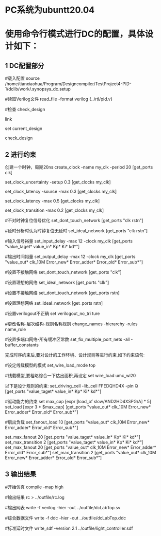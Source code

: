 # PC系统为ubuntt20.04
# 使用命令行模式进行DC的配置，具体设计如下：

## 1 DC配置部分
#载入配置
source /home/tianxiaohua/Program/Designcompiler/TestProject4-PID-1/dclib/work/.synopsys_dc.setup

#读取Verilog文件
read_file -format verilog {../rtl/pid.v}

#检查
check_design

link

set current_design	

check_design

## 2 进行约束
创建一个时钟，周期20ns
create_clock -name my_clk -period 20 [get_ports clk]

set_clock_uncertainty -setup  0.3 [get_clocks my_clk]

set_clock_latency -source -max  0.3 [get_clocks my_clk]

set_clock_latency  -max  0.5 [get_clocks my_clk]

set_clock_transition  -max  0.2 [get_clocks my_clk]

	
#不对时钟复位信号优化
set_dont_touch_network [get_ports "clk rstn"]

#延时分析时认为时钟复位无延时
set_ideal_network [get_ports "clk rstn"] 


#输入信号裕量
set_input_delay -max 12 -clock my_clk [get_ports "value_taget* value_in* Kp* Ki* kd*"]

#输出时间裕量
set_output_delay -max 12 -clock my_clk [get_ports "value_out* clk_10M Error_new* Error_adder* Error_old* Error_sub*"]

#设置不接触网络
set_dont_touch_network [get_ports "clk"]

#设置理想的网络
set_ideal_network [get_ports "clk"]  


#设置不接触网络
set_dont_touch_network [get_ports rstn]


#设置理想网络
set_ideal_network [get_ports rstn]

#设置verilogout不正确
set verilogout_no_tri ture


#更改名称-层次结构-规则名称规则
change_names -hierarchy -rules name_rule

#设置多端口网络-所有缓冲区常数
set_fix_multiple_port_nets -all -buffer_constants

完成时序约束后,要对设计的工作环境、设计规则等进行约束,如下约束语句:

#设定线载模型的模式
set_wire_load_mode top

#线载模型,要粗略综合一下估出面积,再设定
set wire_load umc_wl20


以下是设计规则的约束:
set_driving_cell -lib_cell FFEDQHD4X -pin Q [get_ports "value_taget* value_in* Kp* Ki* kd*"]

#驱动能力的约束
set max_cap [expr [load_of slow/AND2HD4XSPG/A] * 5]
set_load [expr 3 * $max_cap] [get_ports "value_out* clk_10M Error_new* Error_adder* Error_old* Error_sub*"]

#扇出负载
set_fanout_load 10 [get_ports "value_out* clk_10M Error_new* Error_adder* Error_old* Error_sub*"] 

set_max_fanout 20 [get_ports "value_taget* value_in* Kp* Ki* kd*"]
set_max_transition 2 [get_ports "value_taget* value_in* Kp* Ki* kd*"]
set_max_fanout 20 [get_ports "value_out* clk_10M Error_new* Error_adder* Error_old* Error_sub*"] 
set_max_transition 2 [get_ports "value_out* clk_10M Error_new* Error_adder* Error_old* Error_sub*"]

## 3 输出结果

#开始仿真
compile -map high

#输出结果
rc > ../outfile/rc.log

#输出网表
write -f verilog -hier -out ../outfile/dcLabTop.sv 

#综合数据文件
write -f ddc -hier -out ../outfile/dcLabTop.ddc

#标准延时文件
write_sdf -version 2.1 ../outfile/light_controller.sdf




